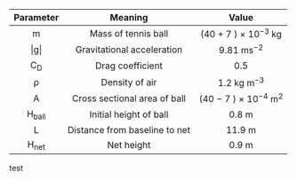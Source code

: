 |Parameter | Meaning | Value|
|:--------:|:-------:|:----:|
|m | Mass of tennis ball | (40 + 7 ) × 10<sup>−3</sup> kg|
|\|g\| | Gravitational acceleration | 9.81 ms<sup>−2</sup>|
|C<sub>D</sub> | Drag coefficient | 0.5|
|ρ | Density of air | 1.2 kg m<sup>−3</sup>|
|A | Cross sectional area of ball | (40 − 7 ) × 10<sup>−4</sup> m<sup>2</sup>|
|H<sub>ball</sub> | Initial height of ball | 0.8 m|
|L | Distance from baseline to net | 11.9 m|
|H<sub>net</sub> | Net height | 0.9 m|
test